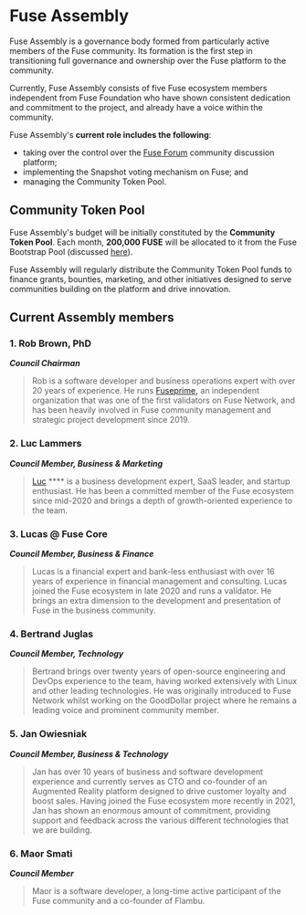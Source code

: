 # Fuse Assembly

Fuse Assembly is a governance body formed from particularly active members of the Fuse community. Its formation is the first step in transitioning full governance and ownership over the Fuse platform to the community. &#x20;

Currently, Fuse Assembly consists of five Fuse ecosystem members independent from Fuse Foundation who have shown consistent dedication and commitment to the project, and already have a voice within the community.

Fuse Assembly's **current role includes the following**:&#x20;

* taking over the control over the [Fuse Forum](https://forum.fuse.io/) community discussion platform;
* implementing the Snapshot voting mechanism on Fuse; and
* managing the Community Token Pool.

## Community Token Pool

Fuse Assembly's budget will be initially constituted by the **Community Token Pool**. Each month, **200,000 FUSE** will be allocated to it from the Fuse Bootstrap Pool (discussed [here](https://docs.fuse.io/general/fuse-token/fuse-supply-and-current-distribution)).

Fuse Assembly will regularly distribute the Community Token Pool funds to finance grants, bounties, marketing, and other initiatives designed to serve communities building on the platform and drive innovation. &#x20;

## Current Assembly members

### **1. Rob Brown, PhD** <a href="#b624" id="b624"></a>

_**Council Chairman**_

> Rob is a software developer and business operations expert with over 20 years of experience. He runs [Fuseprime](https://fuseprime.com/)**,** an independent organization that was one of the first validators on Fuse Network, and has been heavily involved in Fuse community management and strategic project development since 2019.

### **2. Luc Lammers** <a href="#1b91" id="1b91"></a>

_**Council Member, Business & Marketing**_

> [Luc](https://www.luclammers.com/) **** is a business development expert, SaaS leader, and startup enthusiast. He has been a committed member of the Fuse ecosystem since mid-2020 and brings a depth of growth-oriented experience to the team.

### **3. Lucas @ Fuse Core** <a href="#2105" id="2105"></a>

_**Council Member, Business & Finance**_

> Lucas is a financial expert and bank-less enthusiast with over 16 years of experience in financial management and consulting. Lucas joined the Fuse ecosystem in late 2020 and runs a validator. He brings an extra dimension to the development and presentation of Fuse in the business community.

### **4. Bertrand Juglas** <a href="#41a8" id="41a8"></a>

_**Council Member, Technology**_

> Bertrand brings over twenty years of open-source engineering and DevOps experience to the team, having worked extensively with Linux and other leading technologies. He was originally introduced to Fuse Network whilst working on the GoodDollar project where he remains a leading voice and prominent community member.

### **5. Jan Owiesniak** <a href="#bce2" id="bce2"></a>

_**Council Member, Business & Technology**_

> Jan has over 10 years of business and software development experience and currently serves as CTO and co-founder of an Augmented Reality platform designed to drive customer loyalty and boost sales. Having joined the Fuse ecosystem more recently in 2021, Jan has shown an enormous amount of commitment, providing support and feedback across the various different technologies that we are building.



### **6. Maor Smati** <a href="#b624" id="b624"></a>

_**Council Member**_

> Maor is a software developer, a long-time active participant of the Fuse community and a co-founder of Flambu.&#x20;
